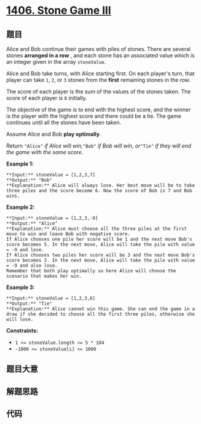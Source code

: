 # [1406. Stone Game III](https://leetcode.com/problems/stone-game-iii)

## 题目

Alice and Bob continue their games with piles of stones. There are several
stones **arranged in a row** , and each stone has an associated value which is
an integer given in the array `stoneValue`.

Alice and Bob take turns, with Alice starting first. On each player's turn,
that player can take `1`, `2`, or `3` stones from the **first** remaining
stones in the row.

The score of each player is the sum of the values of the stones taken. The
score of each player is `0` initially.

The objective of the game is to end with the highest score, and the winner is
the player with the highest score and there could be a tie. The game continues
until all the stones have been taken.

Assume Alice and Bob **play optimally**.

Return `"Alice"` _if Alice will win,_`"Bob"` _if Bob will win, or_`"Tie"` _if
they will end the game with the same score_.



**Example 1:**

    
    
    **Input:** stoneValue = [1,2,3,7]
    **Output:** "Bob"
    **Explanation:** Alice will always lose. Her best move will be to take three piles and the score become 6. Now the score of Bob is 7 and Bob wins.
    

**Example 2:**

    
    
    **Input:** stoneValue = [1,2,3,-9]
    **Output:** "Alice"
    **Explanation:** Alice must choose all the three piles at the first move to win and leave Bob with negative score.
    If Alice chooses one pile her score will be 1 and the next move Bob's score becomes 5. In the next move, Alice will take the pile with value = -9 and lose.
    If Alice chooses two piles her score will be 3 and the next move Bob's score becomes 3. In the next move, Alice will take the pile with value = -9 and also lose.
    Remember that both play optimally so here Alice will choose the scenario that makes her win.
    

**Example 3:**

    
    
    **Input:** stoneValue = [1,2,3,6]
    **Output:** "Tie"
    **Explanation:** Alice cannot win this game. She can end the game in a draw if she decided to choose all the first three piles, otherwise she will lose.
    



**Constraints:**

  * `1 <= stoneValue.length <= 5 * 104`
  * `-1000 <= stoneValue[i] <= 1000`


## 题目大意

## 解题思路

## 代码

```javascript

```
